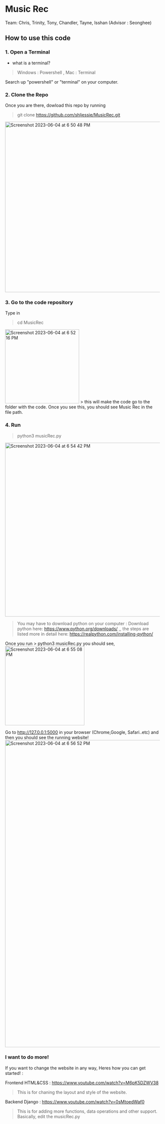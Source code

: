 # Music Rec 

Team: Chris, Trinity, Tony, Chandler, Tayne, Isshan (Advisor : Seonghee) 

## How to use this code 


### 1. Open a Terminal 
- what is a terminal? 
> Windows : Powershell , Mac : Terminal 

Search up "powershell" or "terminal" on your computer. 

### 2. Clone the Repo
Once you are there, dowload this repo by running 
> git clone https://github.com/shljessie/MusicRec.git 
<img width="555" alt="Screenshot 2023-06-04 at 6 50 48 PM" src="https://github.com/shljessie/MusicRec/assets/59305253/82c71f89-b7b1-4796-be07-74d59f46fcf1">

### 3. Go to the code repository
Type in 
> cd MusicRec
<img width="241" alt="Screenshot 2023-06-04 at 6 52 16 PM" src="https://github.com/shljessie/MusicRec/assets/59305253/c19900b8-18f3-458c-b0d0-73f5b97cc983">
> this will make the code go to the folder with the code. Once you see this, you should see Music Rec in the file path.


### 4. Run 
> python3 musicRec.py 
<img width="566" alt="Screenshot 2023-06-04 at 6 54 42 PM" src="https://github.com/shljessie/MusicRec/assets/59305253/c0bacd54-1e74-4807-a95c-8046eecaa093">

> You may have to download python on your computer : Download python here: https://www.python.org/downloads/ ,, the steps are listed more in detail here: https://realpython.com/installing-python/

Once you run > python3 musicRec.py you should see, 
<img width="258" alt="Screenshot 2023-06-04 at 6 55 08 PM" src="https://github.com/shljessie/MusicRec/assets/59305253/c7916b10-ee86-48c8-afb4-0a416c2042fa">

Go to http://127.0.0.1:5000 in your browser (Chrome,Google, Safari..etc)
 and then you should see the running website! 
<img width="1000" alt="Screenshot 2023-06-04 at 6 56 52 PM" src="https://github.com/shljessie/MusicRec/assets/59305253/b4b8f1d3-7379-430e-b2c7-7b808330782e">


### I want to do more! 
If you want to change the website in any way, 
Heres how you can get started! : 

Frontend HTML&CSS : https://www.youtube.com/watch?v=M6pK5DZWV38 
> This is for chaning the layout and style of the website. 

Backend Django : https://www.youtube.com/watch?v=0sMtoedWaf0 
> This is for adding more functions, data operations and other support. Basically, edit the musicRec.py 


